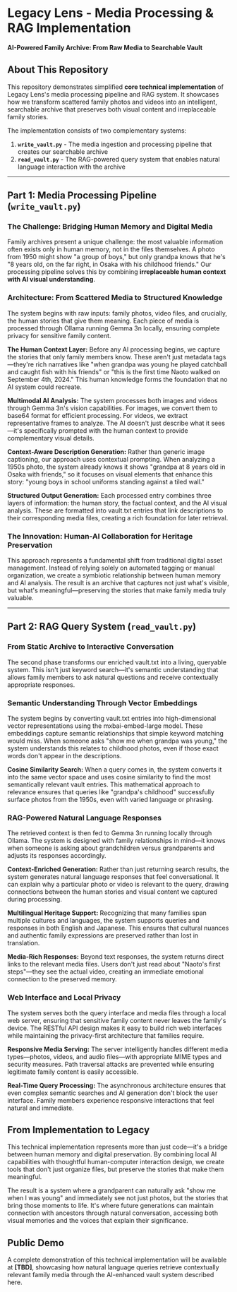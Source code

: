 # Legacy Lens - Media Processing & RAG Implementation
**AI-Powered Family Archive: From Raw Media to Searchable Vault**

## About This Repository

This repository demonstrates simplified **core technical implementation** of Legacy Lens's media processing pipeline and RAG system. It showcases how we transform scattered family photos and videos into an intelligent, searchable archive that preserves both visual content and irreplaceable family stories.

The implementation consists of two complementary systems:

1. **`write_vault.py`** - The media ingestion and processing pipeline that creates our searchable archive
2. **`read_vault.py`** - The RAG-powered query system that enables natural language interaction with the archive

---

## Part 1: Media Processing Pipeline (`write_vault.py`)

### The Challenge: Bridging Human Memory and Digital Media

Family archives present a unique challenge: the most valuable information often exists only in human memory, not in the files themselves. A photo from 1950 might show "a group of boys," but only grandpa knows that he's "8 years old, on the far right, in Osaka with his childhood friends." Our processing pipeline solves this by combining **irreplaceable human context with AI visual understanding**.

### Architecture: From Scattered Media to Structured Knowledge

The system begins with raw inputs: family photos, video files, and crucially, the human stories that give them meaning. Each piece of media is processed through Ollama running Gemma 3n locally, ensuring complete privacy for sensitive family content.

**The Human Context Layer:** Before any AI processing begins, we capture the stories that only family members know. These aren't just metadata tags—they're rich narratives like "when grandpa was young he played catchball and caught fish with his friends" or "this is the first time Naoto walked on September 4th, 2024." This human knowledge forms the foundation that no AI system could recreate.

**Multimodal AI Analysis:** The system processes both images and videos through Gemma 3n's vision capabilities. For images, we convert them to base64 format for efficient processing. For videos, we extract representative frames to analyze. The AI doesn't just describe what it sees—it's specifically prompted with the human context to provide complementary visual details.

**Context-Aware Description Generation:** Rather than generic image captioning, our approach uses contextual prompting. When analyzing a 1950s photo, the system already knows it shows "grandpa at 8 years old in Osaka with friends," so it focuses on visual elements that enhance this story: "young boys in school uniforms standing against a tiled wall."

**Structured Output Generation:** Each processed entry combines three layers of information: the human story, the factual context, and the AI visual analysis. These are formatted into vault.txt entries that link descriptions to their corresponding media files, creating a rich foundation for later retrieval.

### The Innovation: Human-AI Collaboration for Heritage Preservation

This approach represents a fundamental shift from traditional digital asset management. Instead of relying solely on automated tagging or manual organization, we create a symbiotic relationship between human memory and AI analysis. The result is an archive that captures not just what's visible, but what's meaningful—preserving the stories that make family media truly valuable.

---

## Part 2: RAG Query System (`read_vault.py`)

### From Static Archive to Interactive Conversation

The second phase transforms our enriched vault.txt into a living, queryable system. This isn't just keyword search—it's semantic understanding that allows family members to ask natural questions and receive contextually appropriate responses.

### Semantic Understanding Through Vector Embeddings

The system begins by converting vault.txt entries into high-dimensional vector representations using the mxbai-embed-large model. These embeddings capture semantic relationships that simple keyword matching would miss. When someone asks "show me when grandpa was young," the system understands this relates to childhood photos, even if those exact words don't appear in the descriptions.

**Cosine Similarity Search:** When a query comes in, the system converts it into the same vector space and uses cosine similarity to find the most semantically relevant vault entries. This mathematical approach to relevance ensures that queries like "grandpa's childhood" successfully surface photos from the 1950s, even with varied language or phrasing.

### RAG-Powered Natural Language Responses

The retrieved context is then fed to Gemma 3n running locally through Ollama. The system is designed with family relationships in mind—it knows when someone is asking about grandchildren versus grandparents and adjusts its responses accordingly.

**Context-Enriched Generation:** Rather than just returning search results, the system generates natural language responses that feel conversational. It can explain why a particular photo or video is relevant to the query, drawing connections between the human stories and visual content we captured during processing.

**Multilingual Heritage Support:** Recognizing that many families span multiple cultures and languages, the system supports queries and responses in both English and Japanese. This ensures that cultural nuances and authentic family expressions are preserved rather than lost in translation.

**Media-Rich Responses:** Beyond text responses, the system returns direct links to the relevant media files. Users don't just read about "Naoto's first steps"—they see the actual video, creating an immediate emotional connection to the preserved memory.

### Web Interface and Local Privacy

The system serves both the query interface and media files through a local web server, ensuring that sensitive family content never leaves the family's device. The RESTful API design makes it easy to build rich web interfaces while maintaining the privacy-first architecture that families require.

**Responsive Media Serving:** The server intelligently handles different media types—photos, videos, and audio files—with appropriate MIME types and security measures. Path traversal attacks are prevented while ensuring legitimate family content is easily accessible.

**Real-Time Query Processing:** The asynchronous architecture ensures that even complex semantic searches and AI generation don't block the user interface. Family members experience responsive interactions that feel natural and immediate.

## From Implementation to Legacy

This technical implementation represents more than just code—it's a bridge between human memory and digital preservation. By combining local AI capabilities with thoughtful human-computer interaction design, we create tools that don't just organize files, but preserve the stories that make them meaningful.

The result is a system where a grandparent can naturally ask "show me when I was young" and immediately see not just photos, but the stories that bring those moments to life. It's where future generations can maintain connection with ancestors through natural conversation, accessing both visual memories and the voices that explain their significance.

## Public Demo

A complete demonstration of this technical implementation will be available at **[TBD]**, showcasing how natural language queries retrieve contextually relevant family media through the AI-enhanced vault system described here.
